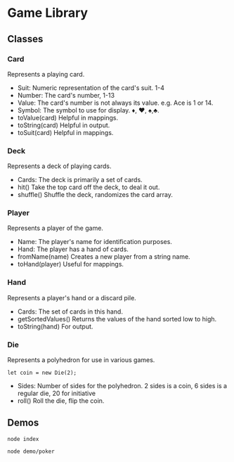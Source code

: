 # Game Library

## Classes

### Card

Represents a playing card.

- Suit: Numeric representation of the card's suit. 1-4
- Number: The card's number, 1-13
- Value: The card's number is not always its value. e.g. Ace is 1 or 14.
- Symbol: The symbol to use for display. &diams;, &hearts;, &spades;,&clubs;.
- toValue(card) Helpful in mappings.
- toString(card) Helpful in output.
- toSuit(card) Helpful in mappings.

### Deck

Represents a deck of playing cards.

- Cards: The deck is primarily a set of cards.
- hit() Take the top card off the deck, to deal it out.
- shuffle() Shuffle the deck, randomizes the card array.

### Player

Represents a player of the game.

- Name: The player's name for identification purposes.
- Hand: The player has a hand of cards.
- fromName(name) Creates a new player from a string name.
- toHand(player) Useful for mappings.

### Hand

Represents a player's hand or a discard pile.

- Cards: The set of cards in this hand.
- getSortedValues() Returns the values of the hand sorted low to high.
- toString(hand) For output.

### Die

Represents a polyhedron for use in various games.

`let coin = new Die(2);`

- Sides: Number of sides for the polyhedron. 2 sides is a coin, 6 sides is a regular die, 20 for initiative
- roll() Roll the die, flip the coin.

## Demos

`node index`

`node demo/poker`